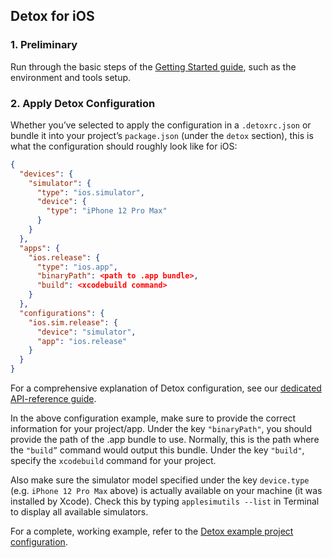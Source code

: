 ## Detox for iOS

### 1. Preliminary

Run through the basic steps of the [Getting Started guide](Introduction.GettingStarted.md), such as the environment and tools setup.

### 2. Apply Detox Configuration

Whether you’ve selected to apply the configuration in a  `.detoxrc.json` or bundle it into your project’s `package.json` (under the `detox` section), this is what the configuration should roughly look like for iOS:

```json
{
  "devices": {
    "simulator": {
      "type": "ios.simulator",
      "device": {
        "type": "iPhone 12 Pro Max"
      }
    }
  },
  "apps": {
    "ios.release": {
      "type": "ios.app",
      "binaryPath": <path to .app bundle>,
      "build": <xcodebuild command>
    }
  },
  "configurations": {
    "ios.sim.release": {
      "device": "simulator",
      "app": "ios.release"
    }
  }
}
```

For a comprehensive explanation of Detox configuration, see our [dedicated API-reference guide](APIRef.Configuration.md).

In the above configuration example, make sure to provide the correct information for your project/app. Under the key `"binaryPath"`, you should provide the path of the .app bundle to use. Normally, this is the path where the `"build”` command would output this bundle. Under the key `"build"`, specify the `xcodebuild` command for your project.

Also make sure the simulator model specified under the key `device.type` (e.g. `iPhone 12 Pro Max` above) is actually available on your machine (it was installed by Xcode). Check this by typing `applesimutils --list` in Terminal to display all available simulators.

For a complete, working example, refer to the [Detox example project configuration](https://github.com/wix/Detox/blob/master/detox/test/package.json).
